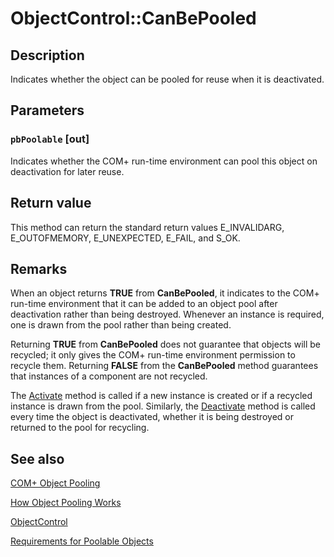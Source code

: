# ObjectControl::CanBePooled

## Description

Indicates whether the object can be pooled for reuse when it is deactivated.

## Parameters

### `pbPoolable` [out]

Indicates whether the COM+ run-time environment can pool this object on deactivation for later reuse.

## Return value

This method can return the standard return values E_INVALIDARG, E_OUTOFMEMORY, E_UNEXPECTED, E_FAIL, and S_OK.

## Remarks

When an object returns **TRUE** from **CanBePooled**, it indicates to the COM+ run-time environment that it can be added to an object pool after deactivation rather than being destroyed. Whenever an instance is required, one is drawn from the pool rather than being created.

Returning **TRUE** from **CanBePooled** does not guarantee that objects will be recycled; it only gives the COM+ run-time environment permission to recycle them. Returning **FALSE** from the **CanBePooled** method guarantees that instances of a component are not recycled.

The [Activate](https://learn.microsoft.com/windows/desktop/api/comsvcs/nf-comsvcs-objectcontrol-activate) method is called if a new instance is created or if a recycled instance is drawn from the pool. Similarly, the [Deactivate](https://learn.microsoft.com/windows/desktop/api/comsvcs/nf-comsvcs-objectcontrol-deactivate) method is called every time the object is deactivated, whether it is being destroyed or returned to the pool for recycling.

## See also

[COM+ Object Pooling](https://learn.microsoft.com/windows/desktop/cossdk/com--object-pooling)

[How Object Pooling Works](https://learn.microsoft.com/windows/desktop/cossdk/how-object-pooling-works)

[ObjectControl](https://learn.microsoft.com/windows/desktop/api/comsvcs/nn-comsvcs-objectcontrol)

[Requirements for Poolable Objects](https://learn.microsoft.com/windows/desktop/cossdk/requirements-for-poolable-objects)